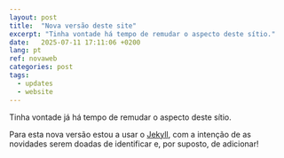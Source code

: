 ```yaml
---
layout: post
title:  "Nova versão deste site"
excerpt: "Tinha vontade há tempo de remudar o aspecto deste sítio."
date:   2025-07-11 17:11:06 +0200
lang: pt
ref: novaweb
categories: post 
tags:
  - updates
  - website
---
```

Tinha vontade já há tempo de remudar o aspecto deste sítio.

Para esta nova versão estou a usar o [Jekyll][jekyll-docs], com a intenção de as novidades serem doadas de identificar e, por suposto, de adicionar!

[jekyll-docs]: https://jekyllrb.com/docs/home
